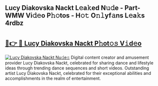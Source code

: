 ## Lucy Diakovska Nackt L𝚎a𝚔ed N𝚞𝚍e - Part-WMW Vi𝚍𝚎o P𝚑𝚘tos - H𝚘𝚝 O𝚗𝚕yf𝚊ns L𝚎a𝚔s 4rdbz

# <h2><a href="http://kf8o0w.oniu.top/?m=Lucy+Diakovska+Nackt">🔗👉 🔴 Lucy Diakovska Nackt P𝚑ot𝚘𝚜 V𝚒d𝚎o</a></h2>

[![Lucy Diakovska Nackt Nu𝚍e𝚜](https://i.imgur.com/0qMVB7G.gif)](http://kf8o0w.oniu.top/?m=Lucy+Diakovska+Nackt)
Digital content creator and amusement provider Lucy Diakovska Nackt, celebrated for sharing dance and lifestyle ideas through trending dance sequences and short videos. Outstanding artist Lucy Diakovska Nackt, celebrated for their exceptional abilities and accomplishments in the realm of entertainment.  
